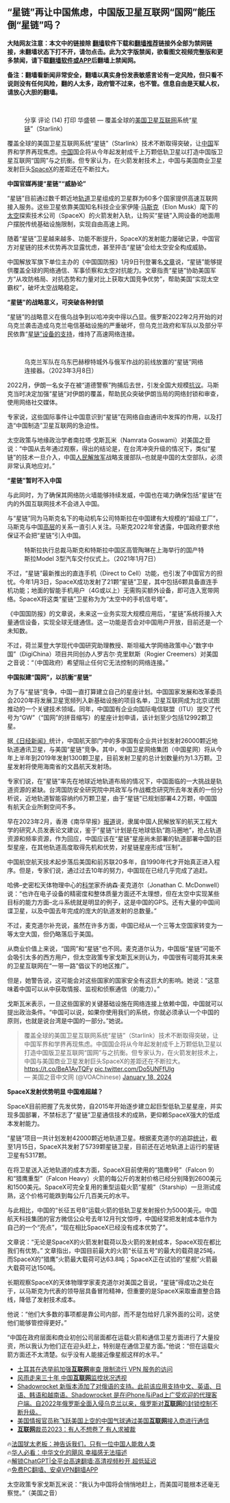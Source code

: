  <!-- 面包屑导航 --> <h2>“星链”再让中国焦虑，中国版卫星互联网“国网”能压倒“星链”吗？</h2> <p class="notice"><b>大陆网友注意：本文中的链接除 <a href="https://github.com/bannedbook/fanqiang" >翻墙</a>软件下载和<a href="https://github.com/killgcd/justmysocks/blob/master/README.md">翻墙推荐</a>链接外全部为禁网链接，未翻墙状态下打不开，请勿点击。此为文字版禁闻，欲看图文视频完整版和更多禁闻，请下载<a href="https://github.com/bannedbook/fanqiang">翻墙软件或APP</a>后翻墙上禁闻网。</p><p>备注：翻墙看新闻非常安全，翻墙以真实身份发表敏感言论有一定风险，但只看不说则没有任何风险，翻的人太多，政府管不过来，也不管。信息自由是天赋人权，请放心大胆的翻墙。</b></p>  <div class="entry"> <br /> <figure><a href="https://i0.wp.com/upload-images-bucket-v64rleca837do.s3.eu-west-1.amazonaws.com/wp-content/uploads/2024/01/18115148/v2_779203df6be743f4bd1785f0eae833f0%4046958_oswg284443oswg601oswg294_img_000.jpg?fit=601%2C294&#038;ssl=1" data-caption=" 分享   评论 (14)   打印  华盛顿 —  覆盖全球的美国卫星互联网系统“星链”（Starlink）"></a><figcaption class="wp-caption-text"> 分享   评论 (14)   打印  华盛顿 —  覆盖全球的<a href="https://www.bannedbook.org/bnews/tag/%e7%be%8e%e5%9b%bd/" class="st_tag internal_tag" rel="tag" title="标签 美国 下的日志">美国</a><a href="https://www.bannedbook.org/bnews/tag/%e5%8d%ab%e6%98%9f/" class="st_tag internal_tag" rel="tag" title="标签 卫星 下的日志">卫星</a><a href="https://www.bannedbook.org/bnews/tag/%e4%ba%92%e8%81%94%e7%bd%91/" class="st_tag internal_tag" rel="tag" title="标签 互联网 下的日志">互联网</a>系统“<a href="https://www.bannedbook.org/bnews/tag/%e6%98%9f%e9%93%be/" class="st_tag internal_tag" rel="tag" title="标签 星链 下的日志">星链</a>”（Starlink）</figcaption></figure> <p>                     <a href="https://ganjing.com"></a>   </p> <p>覆盖全球的美国卫星互联网系统“星链”（Starlink）技术不断取得突破，让<span class='wp_keywordlink_affiliate'><a href="https://www.bannedbook.org/" title="中国" target="_blank">中国</a></span>军界和学界再现焦虑。<a href="https://www.bannedbook.org/bnews/tag/%E4%B8%AD%E5%9B%BD/" class="st_tag internal_tag" rel="tag" title="标签 中国 下的日志">中国</a>国企将从今年起发射成千上万颗低轨卫星以打造中国版卫星互联网“国网”与之抗衡。但专家认为，在火箭发射技术上，中国与美国商业卫星发射巨头<a href="https://www.bannedbook.org/bnews/tag/spacex/" class="st_tag internal_tag" rel="tag" title="标签 SpaceX 下的日志">SpaceX</a>的差距还在不断拉大。</p> <p><strong>中国官媒再提“星链”“威胁论”</strong></p> <p>“星链”目前通过数千颗近地<a href="https://www.bannedbook.org/bnews/tag/%E8%BD%A8%E9%81%93/" class="st_tag internal_tag" rel="tag" title="标签 轨道 下的日志">轨道</a>卫星组成的卫星群为60多个国家提供高速互联网接入服务。这些卫星依靠美国知名科技企业家伊隆·<a href="https://www.bannedbook.org/bnews/tag/%E9%A9%AC%E6%96%AF%E5%85%8B/" class="st_tag internal_tag" rel="tag" title="标签 马斯克 下的日志">马斯克</a>（Elon Musk）麾下的<a href="https://www.bannedbook.org/bnews/tag/%e5%a4%aa%e7%a9%ba/" class="st_tag internal_tag" rel="tag" title="标签 太空 下的日志">太空</a>探索技术公司（SpaceX）的火箭发射入轨，让购买“星链”入网设备的地面用户摆脱传统基础设施限制，实现自由高速上网。</p> <p>随着“星链”卫星越来越多、功能不断提升，SpaceX的发射能力屡破记录，中国官方对星链的技术优势再次显露忧虑，甚至抨击“星链”会给太空安全构成威胁。</p> <p>中国解放军旗下单位主办的《中国国防报》1月9日刊登署名<a class="wsw__a" href="http://www.81.cn/wj_208604/16279182.html" target="_blank" rel="noopener">文章</a>说，“星链”能够提供覆盖全球的网络通信、军事侦察和太空对抗能力。文章指责“星链”协助美国军方“从攻防格局、对抗态势和力量对比上获取大国竞争优势”，帮助美国“实现太空霸权”，破坏太空战略稳定。</p> <p><strong>“星链”的战略意义，可突破各种封锁</strong></p> <p>“星链”的战略意义在俄乌战争到以哈冲突中得以凸显。俄罗斯2022年2月开始的对乌克兰袭击造成乌克兰电信基础设施的严重破坏，但乌克兰政府和军队以及部分平民依靠“<a class="wsw__a" href="https://www.voachinese.com/a/ukraine-russia-starlink-20220310/6479113.html" target="_blank" rel="noopener">星链”设备的支持</a>，维持了高速网络连接。</p> <p>&nbsp;</p> <figure class="media-image js-media-expand js-media-expand--ready">  <figcaption>乌克兰军队在乌东巴赫穆特城外与俄军作战的前线放置的“星链”网络连接器。（2023年3月8日）</figcaption></figure> <p>2022月，伊朗一名女子在被“道德警察”拘捕后去世，引发全国大规模<a class="wsw__a" href="https://www.voachinese.com/a/elon-musk-says-around-100-starlinks-now-active-in-iran-20221227/6893298.html" target="_blank" rel="noopener">抗议</a>。马斯克当时决定加强“星链”对伊朗的覆盖，帮助民众突破伊朗当局的网络封锁和审查，使用网络社交媒体。</p> <p>专家说，这些国际事件让中国意识到“星链”在网络自由通讯中发挥的作用，以及打造“中国制造”卫星互联网的急迫性。</p> <p>太空政策与地缘政治学者南拉塔·戈斯瓦米（Namrata Goswami）对美国之音说：“中国从去年通过观察，得出的结论是，在台湾冲突升级的情况下，类似“星链”的技术一旦介入，中国<span class='wp_keywordlink'><a href="https://www.bannedbook.org/forum2/topic989.html" title="“文化大革命”中的人民解放军" target="_blank">人民解放军</a></span>战略支援部队&#8211;也就是中国的太空部队，必须非常认真地应对。”</p> <p><strong>“星链”暂时不入中国</strong></p> <p>与此同时，为了确保其网络防火墙能够持续发威，中国也在竭力确保包括“星链”在内的外国互联网技术不会进入中国。</p> <p>与“星链”同为马斯克名下的电动机车公司特斯拉在中国建有大规模的“超级工厂”，马斯克与中国<span class='wp_keywordlink_affiliate'><a href="https://www.bannedbook.org/bnews/ccpdope/" title="中共高层内幕" target="_blank">高层</a></span>的关系一直引人关注。马斯克2022年曾透露，中国政府要求他保证不会把“星链”引入中国。</p> <figure class="media-image js-media-expand js-media-expand--ready">  <figcaption>特斯拉执行总裁马斯克和特斯拉中国区高管陶琳在上海举行的国产特斯拉Model 3型汽车交付仪式上。（2021年1月7日）</figcaption></figure> <p>不过，“星链”最新推出的直连手机（Direct to Cell）功能，也引发了中国官方的担忧。今年1月3日，SpaceX成功发射了21颗“星链”卫星，其中包括6颗具备直连手机功能；地面的智能手机用户（4G或以上）无需购买额外设备，即可连入宽带网络。SpaceX将这类“星链”卫星称为为“太空中的手机信号塔”。</p> <p>《中国国防报》的文章说，未来这一业务实现大规模应用后，“星链”系统将接入大量通信设备，实现全球无缝通信。这一功能是否会对中国用户开放，目前还是一个未知数。</p> <p>不过，荷兰莱登大学现代中国研究助理教授、斯坦福大学网络政策中心“数字中国”（DigiChina）项目共同创办人罗吉尔·克里默斯（Rogier Creemers）对美国之音说：“（中国政府）希望阻止任何它无法控制的网络连接。”</p> <p><strong>中国拟建“国网”，以抗衡“星链”</strong></p> <p>为了与“星链”竞争，中国一直打算建立自己的星座计划。中国国家发展和改革委员会2020年将发展卫星宽频列入新基础设施的项目名单，卫星互联网成为北京试图推动的一个关键技术领域。同年，中国国有企业向国际电信联盟（ITU）提交了代号为“GW”（“国网”的拼音缩写）的星座计划申请，该计划至少包括12992颗卫星。</p>  <p>据<a class="wsw__a" href="https://asia.nikkei.com/Business/Aerospace-Defense-Industries/China-to-launch-26-000-satellites-vying-with-U.S.-for-space-power" target="_blank" rel="noopener">《日经新闻》</a>统计，中国航天部门中的多家国有企业共计划发射26000颗近地轨道通讯卫星，与美国“星链”竞争。其中，中国卫星网络集团（中国星网）将从今年上半年到2019年发射1300颗卫星，目前发射卫星的总计划数量约为1.3万颗。卫星发射将使用海南省的文昌航天发射场。</p> <p>专家们说，在“星链”率先在地球近地轨道布局的情况下，中国面临的一大挑战是轨道资源的紧缺。台湾国防安全研究院中共政军与作战概念研究所去年发表的一份分析说，近地轨道智能容纳约6万颗卫星，由于“星链”已规划部署4.2万颗，中国国有航天企业所剩空间不多。</p> <p>早在2023年2月，香港《南华早报》<a class="wsw__a" href="https://www.scmp.com/news/china/article/3211438/china-aims-launch-nearly-13000-satellites-suppress-elon-musks-starlink-researchers-say" target="_blank" rel="noopener">报道</a>说，隶属中国人民解放军的航天工程大学的研究人员发表论文建议，鉴于“星链”计划是在地球低轨“跑马圈地”，抢占轨道资源和频率资源，作为回应，中国应该在“星链”星座尚未部署的轨道部署中国的巨型星座，在其他轨道高度取得先机和优势，对星链星座形成“压制”。</p> <p>中国航空航天技术起步落后美国和前苏联20多年，自1990年代才开始真正进入程序。但是，专家们说，通过过去10年的努力，中国现在已经几乎完成了追赶。</p> <p>哈佛&#8211;史密松天体物理中心的<span class='wp_keywordlink'><a href="https://www.bannedbook.org/forum11/topic309.html" title="禁片：“科学”的棍子" target="_blank">科学</a></span>家乔纳森·麦克道尔（Jonathan C. McDonwell）说：“也许在电子设备的精密度和整体质量方面还不太理想，但在太空中实现某些目标的能力方面&#8211;北斗系统就是明显的例子，这是中国的GPS。还有大量的中国间谍卫星，以及中国去年完成的庞大的轨道发射的总数量。”</p> <p>不过，麦克道尔补充说，虽然在许多方面，中国已经从一个三等太空国家转变为一等太空大国，但仍略落后于美国。</p> <p>从商业价值上来说，“国网”和“星链”也不同。麦克道尔认为，中国版“星链”可能不会吸引太多的西方用户，但太空政策专家戈斯瓦米则认为，中国很有可能将其未来的卫星互联网在“一带一路”倡议下的地区推广。</p> <p>但是，她警告说，这可能会对这些国家的国家安全有这巨大的影响。她说：“这意味着中国可以从中获取情报、监视和侦察通信（的能力）。”</p> <p>戈斯瓦米表示，一旦这些国家的关键基础设施在网络连接上依赖中国，中国就可以提出政治条件。“中国可以说，如果你使用我们的系统，你就必须承认一个中国的原则，也就是说台湾是中国的一部分。”她说。</p> <blockquote class="twitter-tweet" data-width="550" data-dnt="true"> 覆盖全球的美国卫星互联网系统“星链”（Starlink）技术不断取得突破，让中国军界和学界再现焦虑。中国国企将从今年起发射成千上万颗低轨卫星以打造中国版卫星互联网“国网”与之抗衡。但专家认为，在火箭发射技术上，中国与美国商业卫星发射巨头SpaceX的差距还在不断拉大。<a href="https://t.co/BeA1AvTQFy">https://t.co/BeA1AvTQFy</a> <a href="https://t.co/Do5UNFfUlg">pic.twitter.com/Do5UNFfUlg</a><br/> &mdash; 美国之音中文网 (@VOAChinese) <a href="https://twitter.com/VOAChinese/status/1747810288479719643?ref_src=twsrc%5Etfw">January 18, 2024</a><br/> </blockquote> <p><strong>SpaceX</strong><strong>发射优势明显 </strong><strong>中国难超越？</strong></p>  <p>SpaceX目前把握了先发优势，自2015年开始逐步建立起巨型低轨卫星星座，并实现多国部署，不禁标志了“星链”卫星通信技术的成熟，更仰赖SpaceX强大的低成本发射能力。</p> <p>“星链”项目一共计划发射42000颗近地轨道卫星。根据麦克道尔的追踪<a class="wsw__a" href="https://planet4589.org/space/con/star/stats.html" target="_blank" rel="noopener">统计</a>，截至1月15日，SpaceX共发射了5739颗星链卫星，目前还在近地轨道上运行的星链卫星有5317颗。</p> <p>在将卫星送入近地轨道的成本方面，SpaceX目前使用的“猎鹰9号”（Falcon 9）和“猎鹰重型”（Falcon Heavy）火箭的每公斤的发射价格已经分别降到2600美元和1500美元。SpaceX可完全复用的重型运载火箭“星舰”（Starship）一旦测试成熟，这个价格可能跌到每公斤几百美元的水平。</p> <p>与此相比，中国的“长征五号B”运载火箭的低轨卫星发射报价为5000美元。中国航天科技集团的官方微信公众号去年12月刊文惊呼，中国经常把发射成本低作为自己的一个“亮点”，“现在相比SpaceX已经没有成本优势了”。</p> <p>文章说：“无论是SpaceX的火箭发射载荷以及火箭的发射成本，SpaceX现在都比我们有优势。” 文章指出，中国目前最大的火箭“长征五号”的最大的载荷是25吨，而SpaceX的“猎鹰”火箭最大载荷可达63.8吨；SpaceX正在试验的“星舰”火箭最大载荷可达150吨。</p> <p>长期观察SpaceX的天体物理学家麦克道尔对美国之音说，“星链”得成功之处在于，以马斯克为代表的领导层具备冒险精神，但重要的是SpaceX采取垂直整合路线，降低了发射技术成本。</p> <p>他说：“他们大多数的事项都是靠公司内部，而不是包给好几家外面的公司，这使他们能够管控得更好。”</p> <p>“中国在政府层面和商业初创公司层面都在运载火箭和通信卫星方面进行了大量投资，所以我认为他们正在迎头赶上，特别是在通信卫星方面。”他说：“但在运载火箭方面还不太清楚。似乎没有人能接近像星舰这样的水平。”</p> <!--<div id="taboola-mid-1"></div>--><ul class='op-related-articles' title='相关阅读'> <li><a href='https://www.bannedbook.org/bnews/itnews/20240115/1988189.html' target='_blank'>土耳其在选举前加强<b>互联网</b>审查 限制流行 VPN 服务的访问</a></li> <li><a href='https://www.bannedbook.org/bnews/ssgc/20240110/1985683.html' target='_blank'>风雨走来三十年 中国<b>互联网</b>监控状况透视</a></li> <li><a href='https://www.bannedbook.org/bnews/itnews/20240107/1984579.html' target='_blank'>Shadowrocket 新版本添加了对俄语的支持。此前该应用支持中文、英语、日语、韩语和越南语。Shadowrocket 是在iPhone与iPad上广受欢迎的代理客户端。自2022年俄罗斯全面入侵乌克兰以来，俄罗斯对<b>互联网</b>的封锁控制不断升级。</a></li> <li><a href='https://www.bannedbook.org/bnews/itnews/20231230/1981112.html' target='_blank'>美国情报官员称飞跃美国上空的中国气球通过美国<b>互联网</b>接入商进行通信</a></li> <li><a href='https://www.bannedbook.org/bnews/finance/20231227/1979750.html' target='_blank'><b>互联网</b>裁员2023：有人不想卷了 有人求被裁</a></li> </ul> <p class="texttj"> 🔥<a href="https://www.bannedbook.org/bnews/ssgc/20230219/1850782.html" target="_blank">法国犹太老板：神告诉我们，只有一位中国人能救人类</a><br/> 🔥<a href="https://www.bannedbook.org/bnews/comments/20220220/1694796.html" target="_blank">华人必看：中华文化的飓风 幸福感无法描述</a><br/> 🔥<a href="https://github.com/bannedbook/fanqiang/wiki/V2ray%E6%9C%BA%E5%9C%BA" target="_blank">解锁ChatGPT|全平台高速翻墙:高清视频秒开,超低延迟</a><br/> 🔥<a href="https://github.com/bannedbook/fanqiang/wiki/%E7%A6%81%E9%97%BB%E7%BD%91%E5%AE%89%E5%8D%93%E7%BF%BB%E5%A2%99%E6%96%B0%E9%97%BBAPP" target="_blank">免费PC翻墙、安卓VPN翻墙APP</a><br/> </p><p>太空政策专家戈斯瓦米说：“我认为中国将会悄悄地赶上，而美国可能根本还毫无察觉。”（美国之音）</p> <a name='sharetosocial'></a> <div style="margin-bottom:5px;padding-bottom:5px;clear:both"> <div id="archive-pix-1" class="banner-ads"> <!-- AuctionX Display platform tag START --> <div id="27602x728x90x621x_ADSLOT1" clicktrack="%%CLICK_URL_ESC%%"></div>  <!-- AuctionX Display platform tag END --> </div> <div id="archive-pix-2" class="banner-ads"> <!-- AuctionX Display platform tag START --> <div id="27556x300x250x621x_ADSLOT1" clicktrack="%%CLICK_URL_ESC%%" style="margin:0 auto;text-align:center"></div>  <!-- AuctionX Display platform tag END --> </div> </div>  <div id="archive-pix-1" class="banner-ads"> <!-- AuctionX Display platform tag START --> <div id="27603x728x90x621x_ADSLOT1" clicktrack="%%CLICK_URL_ESC%%"></div>  <!-- AuctionX Display platform tag END --> </div> </div><!--END ENTRY--> 